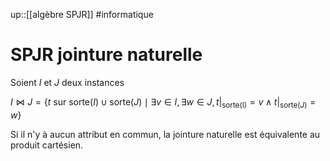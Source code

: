 up::[[algèbre SPJR]]
#informatique 
# SPJR jointure naturelle

Soient $I$ et $J$ deux instances

$I \bowtie J = \{ t \text{ sur } \text{sorte}(I) \cup \text{sorte}(J) \mid \exists v\in I, \exists w \in J, t|_{\text{sorte(I)}} = v \wedge t|_{\text{sorte}(J)} = w \}$



Si il n'y à aucun attribut en commun, la jointure naturelle est équivalente au produit cartésien.